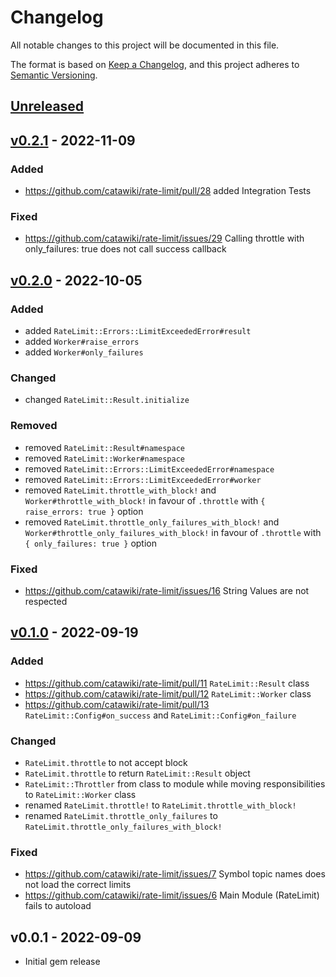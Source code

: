 # Changelog

All notable changes to this project will be documented in this file.

The format is based on [Keep a Changelog],
and this project adheres to [Semantic Versioning].

## [Unreleased]

## [v0.2.1] - 2022-11-09

### Added

- https://github.com/catawiki/rate-limit/pull/28 added Integration Tests

### Fixed

- https://github.com/catawiki/rate-limit/issues/29 Calling throttle with only_failures: true does not call success callback


## [v0.2.0] - 2022-10-05

### Added

- added `RateLimit::Errors::LimitExceededError#result`
- added `Worker#raise_errors`
- added `Worker#only_failures`

### Changed

- changed `RateLimit::Result.initialize`

### Removed

- removed `RateLimit::Result#namespace`
- removed `RateLimit::Worker#namespace`
- removed `RateLimit::Errors::LimitExceededError#namespace`
- removed `RateLimit::Errors::LimitExceededError#worker`
- removed `RateLimit.throttle_with_block!` and `Worker#throttle_with_block!` in favour of `.throttle` with `{ raise_errors: true }` option
- removed `RateLimit.throttle_only_failures_with_block!` and `Worker#throttle_only_failures_with_block!` in favour of `.throttle` with `{ only_failures: true }` option


### Fixed

- https://github.com/catawiki/rate-limit/issues/16 String Values are not respected

## [v0.1.0] - 2022-09-19


### Added

- https://github.com/catawiki/rate-limit/pull/11 `RateLimit::Result` class
- https://github.com/catawiki/rate-limit/pull/12 `RateLimit::Worker` class
- https://github.com/catawiki/rate-limit/pull/13 `RateLimit::Config#on_success` and `RateLimit::Config#on_failure`

### Changed

- `RateLimit.throttle` to not accept block
- `RateLimit.throttle` to return `RateLimit::Result` object
- `RateLimit::Throttler` from class to module while moving responsibilities to `RateLimit::Worker` class
- renamed `RateLimit.throttle!` to `RateLimit.throttle_with_block!`
- renamed `RateLimit.throttle_only_failures` to `RateLimit.throttle_only_failures_with_block!`

### Fixed

- https://github.com/catawiki/rate-limit/issues/7 Symbol topic names does not load the correct limits
- https://github.com/catawiki/rate-limit/issues/6 Main Module (RateLimit) fails to autoload


## v0.0.1 - 2022-09-09

- Initial gem release

[Keep a Changelog]: https://keepachangelog.com/en/1.0.0/
[Semantic Versioning]: https://semver.org/spec/v2.0.0.html

<!-- versions -->

[Unreleased]: https://github.com/catawiki/rate-limit/compare/v0.2.1...HEAD
[v0.2.1]: https://github.com/catawiki/rate-limit/compare/v0.2.0...v0.2.1
[v0.2.0]: https://github.com/catawiki/rate-limit/compare/v0.1.0...v0.2.0
[v0.1.0]: https://github.com/catawiki/rate-limit/compare/v0.0.1...v0.1.0
